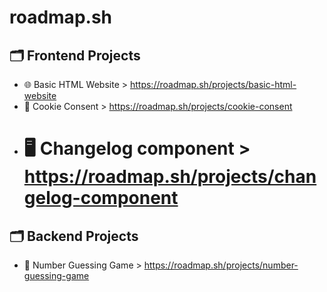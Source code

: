# roadmap.sh

## 🗂️ Frontend Projects

- 🌐 Basic HTML Website > https://roadmap.sh/projects/basic-html-website
- 🍪 Cookie Consent > https://roadmap.sh/projects/cookie-consent
- # 🖥️ Changelog component > https://roadmap.sh/projects/changelog-component

## 🗂️ Backend Projects

- 🔢 Number Guessing Game > https://roadmap.sh/projects/number-guessing-game
